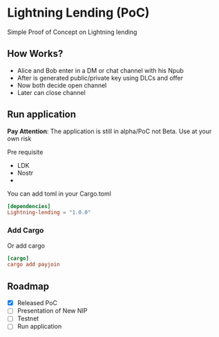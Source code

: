 # Lightning Lending (PoC)
Simple Proof of Concept on Lightning lending

## How Works?

- Alice and Bob enter in a DM or chat channel with his Npub 
- After is generated public/private key using DLCs and offer
- Now both decide open channel
- Later can close channel

## Run application

**Pay Attention**: The application is still in alpha/PoC not Beta. Use at your own risk

Pre requisite

- LDK 
- Nostr
- 
You can add toml in your Cargo.toml

```toml
[dependencies]
Lightning-lending = "1.0.0"
```
### Add Cargo 

Or add cargo

```toml
[cargo]
cargo add payjoin
```
## Roadmap

- [x] Released PoC
- [ ] Presentation of New NIP
- [ ] Testnet
- [ ] Run application
